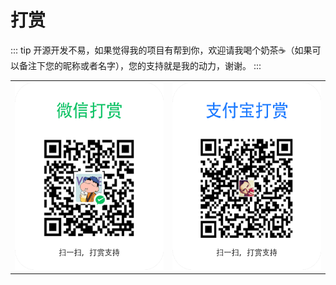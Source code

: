 # 打赏


::: tip
 开源开发不易，如果觉得我的项目有帮到你，欢迎请我喝个奶茶☕（如果可以备注下您的昵称或者名字），您的支持就是我的动力，谢谢。
:::

|   |   |
| ------------ | ------------ |
| <img style="height:300px" src="/images/donate/weixin.png"/> |  <img style="height:300px" src="/images/donate/alipay.png" /> |
